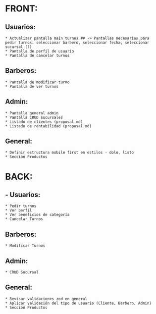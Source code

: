 
# FRONT: 
##  Usuarios:
    * Actualizar pantalla main turnos ## -> Pantallas necesarias para pedir turnos: seleccionar barbero, seleccionar fecha, seleccionar sucursal (?)
    * Pantalla de perfil de usuario
    * Pantalla de cancelar turnos
##  Barberos:
    * Pantalla de modificar turno
    * Pantalla de ver turnos
##  Admin:
    * Pantalla general admin
    * Pantalla CRUD sucursales
    * Listado de clientes (proposal.md)
    * Listado de rentabilidad (proposal.md)
##  General:
    * Definir estructura mobile first en estilos - dolo, listo
    * Sección Productos 
# BACK: 
## - Usuarios:
    * Pedir turnos
    * Ver perfil
    * Ver beneficios de categoría
    * Cancelar Turnos
##  Barberos:
    * Modificar Turnos
##  Admin:
    * CRUD Sucursal
##  General:
    * Revisar validaciones zod en general
    * Aplicar validación del tipo de usuario (Cliente, Barbero, Admin)
    * Sección Productos






